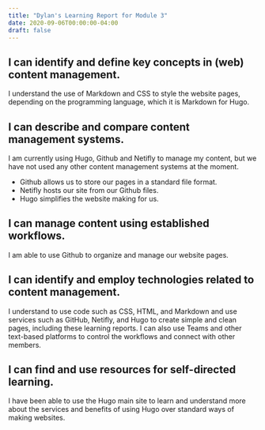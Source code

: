 ```yaml
---
title: "Dylan's Learning Report for Module 3"
date: 2020-09-06T00:00:00-04:00
draft: false
---
```


I can identify and define key concepts in (web) content management.
-------------------------------------------------------------------
I understand the use of Markdown and CSS to style the website pages, depending on the programming language, which it is Markdown for Hugo.

I can describe and compare content management systems.
-------------------------------------------------------------------
I am currently using Hugo, Github and Netifly to manage my content, but we have not used any other content management systems at the moment.
+ Github allows us to store our pages in a standard file format.
+ Netifly hosts our site from our Github files.
+ Hugo simplifies the website making for us.

I can manage content using established workflows.
-------------------------------------------------------------------
I am able to use Github to organize and manage our website pages.

I can identify and employ technologies related to content management.
---------------------------------------------------------------------
I understand to use code such as CSS, HTML, and Markdown and use services such as GitHub, Netifly, and Hugo to create simple and clean pages, including these learning reports. 
I can also use Teams and other text-based platforms to control the workflows and connect with other members.

I can find and use resources for self-directed learning.
-------------------------------------------------------------------
I have been able to use the Hugo main site to learn and understand more about the services and benefits of using Hugo over standard ways of making websites.
